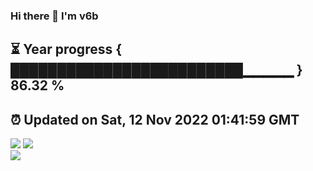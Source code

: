 ### Hi there 👋  I'm v6b  
⏳ Year progress { █████████████████████████▁▁▁▁▁ } 86.32 %
---
⏰ Updated on Sat, 12 Nov 2022 01:41:59 GMT
---
![](https://github-readme-stats.vercel.app/api?username=v6b&bg_color=30,e96443,904e95&title_color=fff&text_color=fff&layout=compact)
![](https://github-readme-stats.vercel.app/api/top-langs/?username=v6b&layout=compact&bg_color=30,e96443,904e95&title_color=fff&text_color=fff)  
![](https://gcore.jsdelivr.net/gh/v6b/v6b@main/assets/github-contribution-grid-snake.svg)

